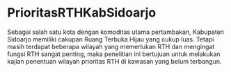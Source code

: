 # PrioritasRTHKabSidoarjo
Sebagai salah satu kota dengan komoditas utama pertambakan, Kabupaten Sidoarjo memiliki cakupan Ruang Terbuka Hijau yang cukup luas. Tetapi masih terdapat beberapa wilayah yang memerlukan RTH dan mengingat fungsi RTH sangat penting, maka penelitian ini bertujuan untuk melakukan kajian penentuan wilayah prioritas RTH di kawasan yang belum terbangun.
